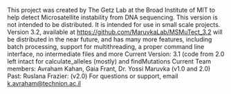 This project was created by The Getz Lab at the Broad Institute of MIT to help detect Microsatellite instability from DNA sequencing. 
This version is not intended to be distributed. It is intended for use in small scale projects. 
Version 3.2, available at https://github.com/MaruvkaLab/MSMuTect_3.2 will be distributed in the near future, and has many more features, including batch processing, support for multithreading, a proper command line interface, no intermediate files and more
Current Version: 3.1 (code from 2.0 left intact for calculate_alleles (mostly) and findMutations
Current Team members: Avraham Kahan, Gaia Frant, Dr. Yossi Maruvka (v1.0 and 2.0)
Past: Ruslana Frazier: (v2.0) 
For questions or support, email k.avraham@technion.ac.il
